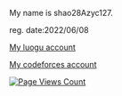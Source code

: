 <!--
- 👋 Hi, I’m @shao28Azyc127
- 👀 I’m interested in ...
- 🌱 I’m currently learning ...
- 💞️ I’m looking to collaborate on ...
- 📫 How to reach me ...
-->
<!---
shao28Azyc127/shao28Azyc127 is a ✨ special ✨ repository because its `README.md` (this file) appears on your GitHub profile.
You can click the Preview link to take a look at your changes.
--->
My name is shao28Azyc127.

reg. date:2022/06/08

<a href="https://www.luogu.com.cn/user/700972" title="28A_zyc">My luogu account</a>

<a href="https://codeforces.com/profile/shao28A134" title="shao28A134">My codeforces account</a>

[![Page Views Count](https://badges.toozhao.com/badges/01HBT1ZG0CHC2SXQACKQ1Y5DXK/green.svg)](https://badges.toozhao.com/stats/01HBT1ZG0CHC2SXQACKQ1Y5DXK "Get your own page views count badge on badges.toozhao.com")



